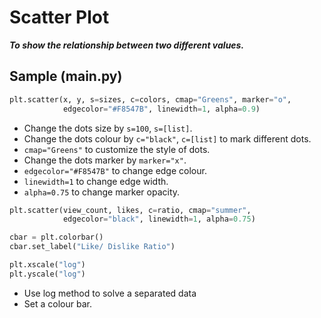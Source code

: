 # Scatter Plot
__*To show the relationship between two different values.*__

## Sample (main.py)
```python
plt.scatter(x, y, s=sizes, c=colors, cmap="Greens", marker="o",
            edgecolor="#F8547B", linewidth=1, alpha=0.9)
```

- Change the dots size by `s=100`, `s=[list]`.
- Change the dots colour by `c="black"`, `c=[list]` to mark different dots.
- `cmap="Greens"` to customize the style of dots.
- Change the dots marker by `marker="x"`.
- `edgecolor="#F8547B"` to change edge colour.
- `linewidth=1` to change edge width.
- `alpha=0.75` to change marker opacity.

```python
plt.scatter(view_count, likes, c=ratio, cmap="summer",
            edgecolor="black", linewidth=1, alpha=0.75)

cbar = plt.colorbar()
cbar.set_label("Like/ Dislike Ratio")

plt.xscale("log")
plt.yscale("log")
```

- Use log method to solve a separated data
- Set a colour bar.
